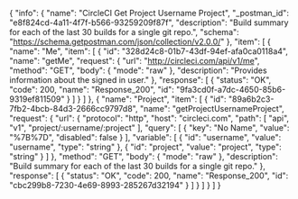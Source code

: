 {
  "info": {
    "name": "CircleCI Get Project Username Project",
    "_postman_id": "e8f824cd-4a11-4f7f-b566-93259209f87f",
    "description": "Build summary for each of the last 30 builds for a single git repo.",
    "schema": "https://schema.getpostman.com/json/collection/v2.0.0/"
  },
  "item": [
    {
      "name": "Me",
      "item": [
        {
          "id": "328d24c8-01b7-43df-94ef-afa0ca0118a4",
          "name": "getMe",
          "request": {
            "url": "http://circleci.com/api/v1/me",
            "method": "GET",
            "body": {
              "mode": "raw"
            },
            "description": "Provides information about the signed in user."
          },
          "response": [
            {
              "status": "OK",
              "code": 200,
              "name": "Response_200",
              "id": "9fa3cd0f-a7dc-4650-85b6-9319ef811509"
            }
          ]
        }
      ]
    },
    {
      "name": "Project",
      "item": [
        {
          "id": "89a6b2c3-7fb2-4bcb-84d3-2666cc9797d8",
          "name": "getProjectUsernameProject",
          "request": {
            "url": {
              "protocol": "http",
              "host": "circleci.com",
              "path": [
                "api",
                "v1",
                "project/:username/:project"
              ],
              "query": [
                {
                  "key": "No Name",
                  "value": "%7B%7D",
                  "disabled": false
                }
              ],
              "variable": [
                {
                  "id": "username",
                  "value": "username",
                  "type": "string"
                },
                {
                  "id": "project",
                  "value": "project",
                  "type": "string"
                }
              ]
            },
            "method": "GET",
            "body": {
              "mode": "raw"
            },
            "description": "Build summary for each of the last 30 builds for a single git repo."
          },
          "response": [
            {
              "status": "OK",
              "code": 200,
              "name": "Response_200",
              "id": "cbc299b8-7230-4e69-8993-285267d32194"
            }
          ]
        }
      ]
    }
  ]
}